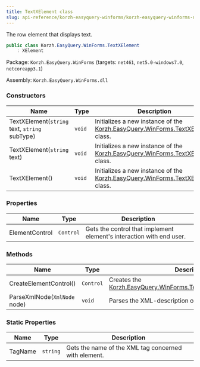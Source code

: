 ```yaml
---
title: TextXElement class
slug: api-reference/korzh-easyquery-winforms/korzh-easyquery-winforms-namespace/textxelement-class
---
```



The row element that displays text.
```csharp
public class Korzh.EasyQuery.WinForms.TextXElement
    : XElement

```
Package: `Korzh.EasyQuery.WinForms` (targets: `net461`, `net5.0-windows7.0`, `netcoreapp3.1`)

Assembly: `Korzh.EasyQuery.WinForms.dll`

### Constructors

| Name | Type | Description | 
| --- | --- | --- | 
| TextXElement(`string` text, `string` subType) | `void` | Initializes a new instance of the [Korzh.EasyQuery.WinForms.TextXElement](/api-reference/korzh-easyquery-winforms/korzh-easyquery-winforms-namespace/textxelement-class) class. | 
| TextXElement(`string` text) | `void` | Initializes a new instance of the [Korzh.EasyQuery.WinForms.TextXElement](/api-reference/korzh-easyquery-winforms/korzh-easyquery-winforms-namespace/textxelement-class) class. | 
| TextXElement() | `void` | Initializes a new instance of the [Korzh.EasyQuery.WinForms.TextXElement](/api-reference/korzh-easyquery-winforms/korzh-easyquery-winforms-namespace/textxelement-class) class. | 


### Properties

| Name | Type | Description | 
| --- | --- | --- | 
| ElementControl | `Control` | Gets the control that implement element's interaction with end user. | 


### Methods

| Name | Type | Description | 
| --- | --- | --- | 
| CreateElementControl() | `Control` | Creates the [Korzh.EasyQuery.WinForms.TextXElement.ElementControl](/api-reference/korzh-easyquery-winforms/korzh-easyquery-winforms-namespace/textxelement-class). | 
| ParseXmlNode(`XmlNode` node) | `void` | Parses the XML-description of element. | 


### Static Properties

| Name | Type | Description | 
| --- | --- | --- | 
| TagName | `string` | Gets the name of the XML tag concerned with element. |